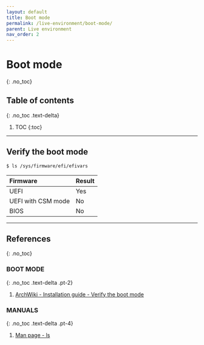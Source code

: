 ```yaml
---
layout: default
title: Boot mode
permalink: /live-environment/boot-mode/
parent: Live environment
nav_order: 2
---
```


# Boot mode
{: .no_toc}

## Table of contents
{: .no_toc .text-delta}

1. TOC
{:toc}

---

## Verify the boot mode

```bash
$ ls /sys/firmware/efi/efivars
```

| Firmware           | Result |
| :----------------- | :----- |
| UEFI               | Yes    |
| UEFI with CSM mode | No     |
| BIOS               | No     |

---

## References
{: .no_toc}

### BOOT MODE
{: .no_toc .text-delta .pt-2}

1. [ArchWiki - Installation guide - Verify the boot mode](https://wiki.archlinux.org/index.php/Installation_guide#Verify_the_boot_mode)

### MANUALS
{: .no_toc .text-delta .pt-4}

1. [Man page - ls](https://jlk.fjfi.cvut.cz/arch/manpages/man/core/coreutils/ls.1.en)
